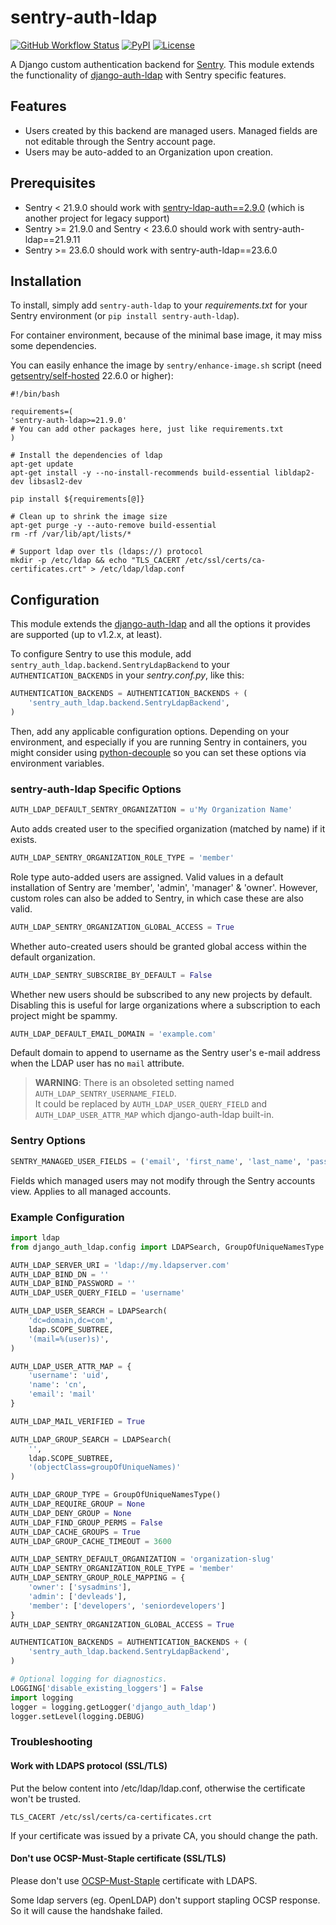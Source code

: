 # sentry-auth-ldap

[![GitHub Workflow Status](https://img.shields.io/github/actions/workflow/status/PMExtra/sentry-auth-ldap/publish.yaml)](https://github.com/PMExtra/sentry-auth-ldap/actions)
[![PyPI](https://img.shields.io/pypi/v/sentry-auth-ldap)](https://pypi.org/project/sentry-auth-ldap/)
[![License](https://img.shields.io/pypi/l/sentry-auth-ldap)](https://raw.githubusercontent.com/PMExtra/sentry-auth-ldap/master/LICENSE.txt)

A Django custom authentication backend for [Sentry](https://github.com/getsentry/sentry). This module extends the functionality of [django-auth-ldap](https://github.com/django-auth-ldap/django-auth-ldap) with Sentry specific features.

## Features
* Users created by this backend are managed users. Managed fields are not editable through the Sentry account page.
* Users may be auto-added to an Organization upon creation.

## Prerequisites
* Sentry < 21.9.0 should work with [sentry-ldap-auth==2.9.0](https://github.com/Banno/getsentry-ldap-auth) (which is another project for legacy support)
* Sentry >= 21.9.0 and Sentry < 23.6.0 should work with sentry-auth-ldap==21.9.11
* Sentry >= 23.6.0 should work with sentry-auth-ldap==23.6.0

## Installation
To install, simply add `sentry-auth-ldap` to your *requirements.txt* for your Sentry environment (or `pip install sentry-auth-ldap`).

For container environment, because of the minimal base image, it may miss some dependencies.

You can easily enhance the image by `sentry/enhance-image.sh` script (need [getsentry/self-hosted](https://github.com/getsentry/self-hosted) 22.6.0 or higher):

```Shell
#!/bin/bash

requirements=(
'sentry-auth-ldap>=21.9.0'
# You can add other packages here, just like requirements.txt
)

# Install the dependencies of ldap
apt-get update
apt-get install -y --no-install-recommends build-essential libldap2-dev libsasl2-dev

pip install ${requirements[@]}

# Clean up to shrink the image size
apt-get purge -y --auto-remove build-essential
rm -rf /var/lib/apt/lists/*

# Support ldap over tls (ldaps://) protocol
mkdir -p /etc/ldap && echo "TLS_CACERT /etc/ssl/certs/ca-certificates.crt" > /etc/ldap/ldap.conf
```

## Configuration
This module extends the [django-auth-ldap](https://django-auth-ldap.readthedocs.io/en/latest/) and all the options it provides are supported (up to v1.2.x, at least). 

To configure Sentry to use this module, add `sentry_auth_ldap.backend.SentryLdapBackend` to your `AUTHENTICATION_BACKENDS` in your *sentry.conf.py*, like this:

```python
AUTHENTICATION_BACKENDS = AUTHENTICATION_BACKENDS + (
    'sentry_auth_ldap.backend.SentryLdapBackend',
)
```

Then, add any applicable configuration options. Depending on your environment, and especially if you are running Sentry in containers, you might consider using [python-decouple](https://pypi.python.org/pypi/python-decouple) so you can set these options via environment variables.

### sentry-auth-ldap Specific Options

```Python
AUTH_LDAP_DEFAULT_SENTRY_ORGANIZATION = u'My Organization Name'
```
Auto adds created user to the specified organization (matched by name) if it exists.

```Python
AUTH_LDAP_SENTRY_ORGANIZATION_ROLE_TYPE = 'member'
```
Role type auto-added users are assigned. Valid values in a default installation of Sentry are 'member', 'admin', 'manager' & 'owner'. However, custom roles can also be added to Sentry, in which case these are also valid.

```Python
AUTH_LDAP_SENTRY_ORGANIZATION_GLOBAL_ACCESS = True
```
Whether auto-created users should be granted global access within the default organization.

```Python
AUTH_LDAP_SENTRY_SUBSCRIBE_BY_DEFAULT = False
```
Whether new users should be subscribed to any new projects by default. Disabling
this is useful for large organizations where a subscription to each project
might be spammy.

```Python
AUTH_LDAP_DEFAULT_EMAIL_DOMAIN = 'example.com'
```
Default domain to append to username as the Sentry user's e-mail address when the LDAP user has no `mail` attribute.

> **WARNING**: There is an obsoleted setting named `AUTH_LDAP_SENTRY_USERNAME_FIELD`.  
> It could be replaced by `AUTH_LDAP_USER_QUERY_FIELD` and `AUTH_LDAP_USER_ATTR_MAP` which django-auth-ldap built-in.

### Sentry Options

```Python
SENTRY_MANAGED_USER_FIELDS = ('email', 'first_name', 'last_name', 'password', )
```

Fields which managed users may not modify through the Sentry accounts view. Applies to all managed accounts.

### Example Configuration

```Python
import ldap
from django_auth_ldap.config import LDAPSearch, GroupOfUniqueNamesType

AUTH_LDAP_SERVER_URI = 'ldap://my.ldapserver.com'
AUTH_LDAP_BIND_DN = ''
AUTH_LDAP_BIND_PASSWORD = ''
AUTH_LDAP_USER_QUERY_FIELD = 'username'

AUTH_LDAP_USER_SEARCH = LDAPSearch(
    'dc=domain,dc=com',
    ldap.SCOPE_SUBTREE,
    '(mail=%(user)s)',
)

AUTH_LDAP_USER_ATTR_MAP = {
    'username': 'uid',
    'name': 'cn',
    'email': 'mail'
}

AUTH_LDAP_MAIL_VERIFIED = True

AUTH_LDAP_GROUP_SEARCH = LDAPSearch(
    '',
    ldap.SCOPE_SUBTREE,
    '(objectClass=groupOfUniqueNames)'
)

AUTH_LDAP_GROUP_TYPE = GroupOfUniqueNamesType()
AUTH_LDAP_REQUIRE_GROUP = None
AUTH_LDAP_DENY_GROUP = None
AUTH_LDAP_FIND_GROUP_PERMS = False
AUTH_LDAP_CACHE_GROUPS = True
AUTH_LDAP_GROUP_CACHE_TIMEOUT = 3600

AUTH_LDAP_SENTRY_DEFAULT_ORGANIZATION = 'organization-slug'
AUTH_LDAP_SENTRY_ORGANIZATION_ROLE_TYPE = 'member'
AUTH_LDAP_SENTRY_GROUP_ROLE_MAPPING = {
    'owner': ['sysadmins'],
    'admin': ['devleads'],
    'member': ['developers', 'seniordevelopers']
}
AUTH_LDAP_SENTRY_ORGANIZATION_GLOBAL_ACCESS = True

AUTHENTICATION_BACKENDS = AUTHENTICATION_BACKENDS + (
    'sentry_auth_ldap.backend.SentryLdapBackend',
)

# Optional logging for diagnostics.
LOGGING['disable_existing_loggers'] = False
import logging
logger = logging.getLogger('django_auth_ldap')
logger.setLevel(logging.DEBUG)
```

### Troubleshooting

#### Work with LDAPS protocol (SSL/TLS)

Put the below content into /etc/ldap/ldap.conf, otherwise the certificate won't be trusted.

```plain
TLS_CACERT /etc/ssl/certs/ca-certificates.crt
```

If your certificate was issued by a private CA, you should change the path.

#### Don't use OCSP-Must-Staple certificate (SSL/TLS)

Please don't use [OCSP-Must-Staple](https://oid-info.com/get/1.3.6.1.5.5.7.1.24) certificate with LDAPS.

Some ldap servers (eg. OpenLDAP) don't support stapling OCSP response. So it will cause the handshake failed.
